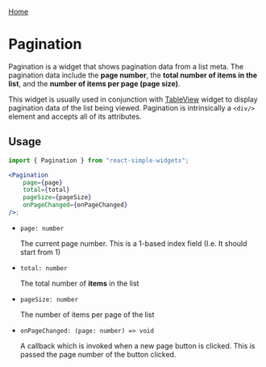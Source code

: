 [Home](../../../README.md)

# Pagination

Pagination is a widget that shows pagination data from a list meta. The pagination data include the **page number**, the **total number of items in the list**, and the **number of items per page (page size)**.

This widget is usually used in conjunction with [TableView](../table-view/table-view-usage.md) widget to display pagination data of the list being viewed. Pagination is intrinsically a `<div/>` element and accepts all of its attributes.

## Usage

```jsx
import { Pagination } from "react-simple-widgets";

<Pagination 
    page={page}
    total={total}
    pageSize={pageSize}
    onPageChanged={onPageChanged}
/>;
```

- `page: number`

  The current page number. This is a 1-based index field (I.e. It should start from 1)

- `total: number`

  The total number of **items** in the list

- `pageSize: number`

  The number of items per page of the list

- `onPageChanged: (page: number) => void`

  A callback which is invoked when a new page button is clicked. This is passed the page number of the button clicked.
